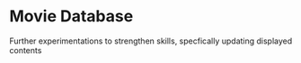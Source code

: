 # Movie Database

Further experimentations to strengthen skills, specfically updating displayed contents
